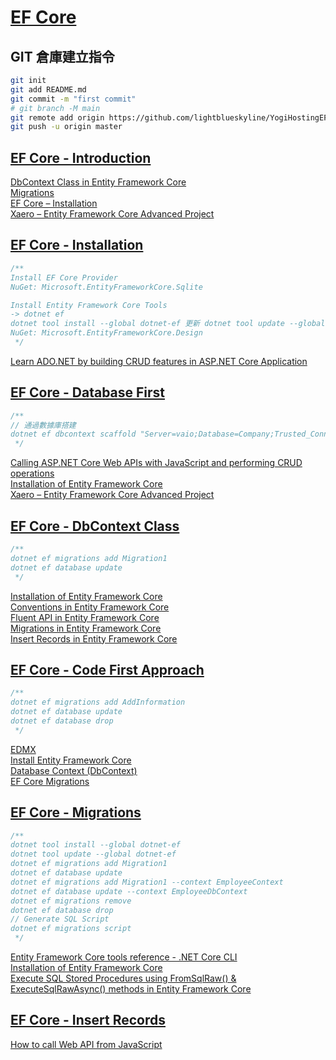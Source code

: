 # [EF Core](https://www.yogihosting.com/category/ef-core/)

## GIT 倉庫建立指令

```bash
git init
git add README.md
git commit -m "first commit"
# git branch -M main
git remote add origin https://github.com/lightblueskyline/YogiHostingEFCore.git
git push -u origin master
```

## [EF Core - Introduction](https://www.yogihosting.com/introduction-entity-framework-core/)

[DbContext Class in Entity Framework Core](https://www.yogihosting.com/dbcontext-entity-framework-core/)  
[Migrations](https://www.yogihosting.com/migrations-entity-framework-core/)  
[EF Core – Installation](https://www.yogihosting.com/install-entity-framework-core/)  
[Xaero – Entity Framework Core Advanced Project](https://www.yogihosting.com/xaero-project-entity-framework-core/)

## [EF Core - Installation](https://www.yogihosting.com/install-entity-framework-core/)

```csharp
/**
Install EF Core Provider
NuGet: Microsoft.EntityFrameworkCore.Sqlite

Install Entity Framework Core Tools
-> dotnet ef
dotnet tool install --global dotnet-ef 更新 dotnet tool update --global dotnet-ef
NuGet: Microsoft.EntityFrameworkCore.Design
 */
```

[Learn ADO.NET by building CRUD features in ASP.NET Core Application](https://www.yogihosting.com/ado-net-aspnet-core/)

## [EF Core - Database First](https://www.yogihosting.com/database-first-approach-entity-framework-core/)

```csharp
/**
// 通過數據庫搭建
dotnet ef dbcontext scaffold "Server=vaio;Database=Company;Trusted_Connection=True;" Microsoft.EntityFrameworkCore.SqlServer -o Models
 */
```

[Calling ASP.NET Core Web APIs with JavaScript and performing CRUD operations](https://www.yogihosting.com/aspnet-core-web-api-javascript/)  
[Installation of Entity Framework Core](https://www.yogihosting.com/install-entity-framework-core/)  
[Xaero – Entity Framework Core Advanced Project](https://www.yogihosting.com/xaero-project-entity-framework-core/)

## [EF Core - DbContext Class](https://www.yogihosting.com/dbcontext-entity-framework-core/)

```csharp
/**
dotnet ef migrations add Migration1
dotnet ef database update
 */
```

[Installation of Entity Framework Core](https://www.yogihosting.com/install-entity-framework-core/)  
[Conventions in Entity Framework Core](https://www.yogihosting.com/conventions-entity-framework-core/)  
[Fluent API in Entity Framework Core](https://www.yogihosting.com/fluent-api-entity-framework-core/)  
[Migrations in Entity Framework Core](https://www.yogihosting.com/migrations-entity-framework-core/)  
[Insert Records in Entity Framework Core](https://www.yogihosting.com/insert-records-entity-framework-core/)

## [EF Core - Code First Approach](https://www.yogihosting.com/code-first-entity-framework-core/)

```csharp
/**
dotnet ef migrations add AddInformation
dotnet ef database update
dotnet ef database drop
 */
```

[EDMX](https://www.yogihosting.com/entity-framework-create-edmx-file/)  
[Install Entity Framework Core](https://www.yogihosting.com/install-entity-framework-core/)  
[Database Context (DbContext)](https://www.yogihosting.com/dbcontext-entity-framework-core/)  
[EF Core Migrations](https://www.yogihosting.com/migrations-entity-framework-core/)

## [EF Core - Migrations](https://www.yogihosting.com/migrations-entity-framework-core/)

```csharp
/**
dotnet tool install --global dotnet-ef
dotnet tool update --global dotnet-ef
dotnet ef migrations add Migration1
dotnet ef database update
dotnet ef migrations add Migration1 --context EmployeeContext
dotnet ef database update --context EmployeeDbContext
dotnet ef migrations remove
dotnet ef database drop
// Generate SQL Script
dotnet ef migrations script
 */
```

[Entity Framework Core tools reference - .NET Core CLI](https://learn.microsoft.com/en-us/ef/core/cli/dotnet)  
[Installation of Entity Framework Core](https://www.yogihosting.com/install-entity-framework-core/)  
[Execute SQL Stored Procedures using FromSqlRaw() & ExecuteSqlRawAsync() methods in Entity Framework Core](https://www.yogihosting.com/stored-procedures-entity-framework-core/)

## [EF Core - Insert Records](https://www.yogihosting.com/insert-records-entity-framework-core/)

[How to call Web API from JavaScript](https://www.yogihosting.com/aspnet-core-web-api-javascript/)

